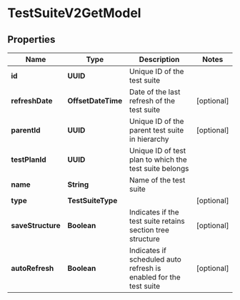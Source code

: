 

# TestSuiteV2GetModel


## Properties

| Name | Type | Description | Notes |
|------------ | ------------- | ------------- | -------------|
|**id** | **UUID** | Unique ID of the test suite |  |
|**refreshDate** | **OffsetDateTime** | Date of the last refresh of the test suite |  [optional] |
|**parentId** | **UUID** | Unique ID of the parent test suite in hierarchy |  [optional] |
|**testPlanId** | **UUID** | Unique ID of test plan to which the test suite belongs |  |
|**name** | **String** | Name of the test suite |  |
|**type** | **TestSuiteType** |  |  [optional] |
|**saveStructure** | **Boolean** | Indicates if the test suite retains section tree structure |  [optional] |
|**autoRefresh** | **Boolean** | Indicates if scheduled auto refresh is enabled for the test suite |  [optional] |



